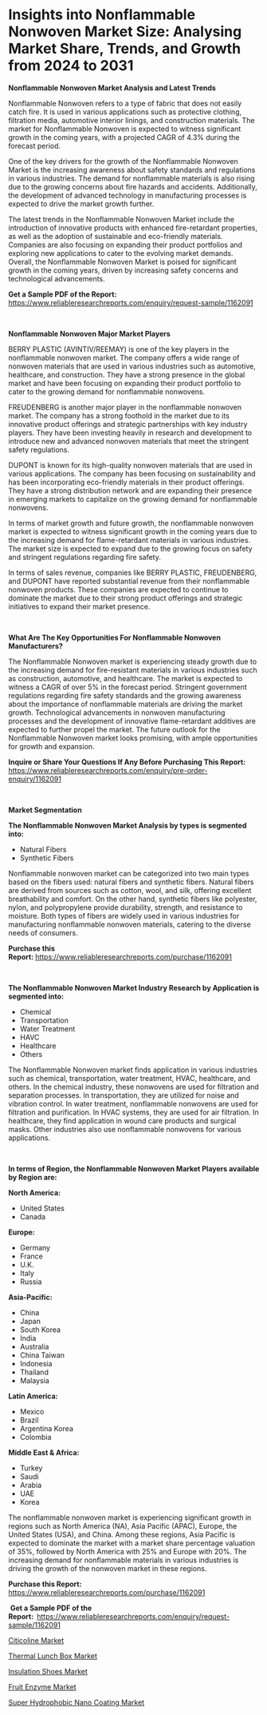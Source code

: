 <p><h1>Insights into Nonflammable Nonwoven Market Size: Analysing Market Share, Trends, and Growth from 2024 to 2031</h1></p><p><strong>Nonflammable Nonwoven Market Analysis and Latest Trends</strong></p>
<p><p>Nonflammable Nonwoven refers to a type of fabric that does not easily catch fire. It is used in various applications such as protective clothing, filtration media, automotive interior linings, and construction materials. The market for Nonflammable Nonwoven is expected to witness significant growth in the coming years, with a projected CAGR of 4.3% during the forecast period.</p><p>One of the key drivers for the growth of the Nonflammable Nonwoven Market is the increasing awareness about safety standards and regulations in various industries. The demand for nonflammable materials is also rising due to the growing concerns about fire hazards and accidents. Additionally, the development of advanced technology in manufacturing processes is expected to drive the market growth further.</p><p>The latest trends in the Nonflammable Nonwoven Market include the introduction of innovative products with enhanced fire-retardant properties, as well as the adoption of sustainable and eco-friendly materials. Companies are also focusing on expanding their product portfolios and exploring new applications to cater to the evolving market demands. Overall, the Nonflammable Nonwoven Market is poised for significant growth in the coming years, driven by increasing safety concerns and technological advancements.</p></p>
<p><strong>Get a Sample PDF of the Report:&nbsp;</strong> <a href="https://www.reliableresearchreports.com/enquiry/request-sample/1162091">https://www.reliableresearchreports.com/enquiry/request-sample/1162091</a></p>
<p>&nbsp;</p>
<p><strong>Nonflammable Nonwoven Major Market Players</strong></p>
<p><p>BERRY PLASTIC (AVINTIV/REEMAY) is one of the key players in the nonflammable nonwoven market. The company offers a wide range of nonwoven materials that are used in various industries such as automotive, healthcare, and construction. They have a strong presence in the global market and have been focusing on expanding their product portfolio to cater to the growing demand for nonflammable nonwovens.</p><p>FREUDENBERG is another major player in the nonflammable nonwoven market. The company has a strong foothold in the market due to its innovative product offerings and strategic partnerships with key industry players. They have been investing heavily in research and development to introduce new and advanced nonwoven materials that meet the stringent safety regulations.</p><p>DUPONT is known for its high-quality nonwoven materials that are used in various applications. The company has been focusing on sustainability and has been incorporating eco-friendly materials in their product offerings. They have a strong distribution network and are expanding their presence in emerging markets to capitalize on the growing demand for nonflammable nonwovens.</p><p>In terms of market growth and future growth, the nonflammable nonwoven market is expected to witness significant growth in the coming years due to the increasing demand for flame-retardant materials in various industries. The market size is expected to expand due to the growing focus on safety and stringent regulations regarding fire safety.</p><p>In terms of sales revenue, companies like BERRY PLASTIC, FREUDENBERG, and DUPONT have reported substantial revenue from their nonflammable nonwoven products. These companies are expected to continue to dominate the market due to their strong product offerings and strategic initiatives to expand their market presence.</p></p>
<p>&nbsp;</p>
<p><strong>What Are The Key Opportunities For Nonflammable Nonwoven Manufacturers?</strong></p>
<p><p>The Nonflammable Nonwoven market is experiencing steady growth due to the increasing demand for fire-resistant materials in various industries such as construction, automotive, and healthcare. The market is expected to witness a CAGR of over 5% in the forecast period. Stringent government regulations regarding fire safety standards and the growing awareness about the importance of nonflammable materials are driving the market growth. Technological advancements in nonwoven manufacturing processes and the development of innovative flame-retardant additives are expected to further propel the market. The future outlook for the Nonflammable Nonwoven market looks promising, with ample opportunities for growth and expansion.</p></p>
<p><strong>Inquire or Share Your Questions If Any Before Purchasing This Report:</strong> <a href="https://www.reliableresearchreports.com/enquiry/pre-order-enquiry/1162091">https://www.reliableresearchreports.com/enquiry/pre-order-enquiry/1162091</a></p>
<p>&nbsp;</p>
<p><strong>Market Segmentation</strong></p>
<p><strong>The Nonflammable Nonwoven Market Analysis by types is segmented into:</strong></p>
<p><ul><li>Natural Fibers</li><li>Synthetic Fibers</li></ul></p>
<p><p>Nonflammable nonwoven market can be categorized into two main types based on the fibers used: natural fibers and synthetic fibers. Natural fibers are derived from sources such as cotton, wool, and silk, offering excellent breathability and comfort. On the other hand, synthetic fibers like polyester, nylon, and polypropylene provide durability, strength, and resistance to moisture. Both types of fibers are widely used in various industries for manufacturing nonflammable nonwoven materials, catering to the diverse needs of consumers.</p></p>
<p><strong>Purchase this Report:&nbsp;</strong><a href="https://www.reliableresearchreports.com/purchase/1162091">https://www.reliableresearchreports.com/purchase/1162091</a></p>
<p>&nbsp;</p>
<p><strong>The Nonflammable Nonwoven Market Industry Research by Application is segmented into:</strong></p>
<p><ul><li>Chemical</li><li>Transportation</li><li>Water Treatment</li><li>HAVC</li><li>Healthcare</li><li>Others</li></ul></p>
<p><p>The Nonflammable Nonwoven market finds application in various industries such as chemical, transportation, water treatment, HVAC, healthcare, and others. In the chemical industry, these nonwovens are used for filtration and separation processes. In transportation, they are utilized for noise and vibration control. In water treatment, nonflammable nonwovens are used for filtration and purification. In HVAC systems, they are used for air filtration. In healthcare, they find application in wound care products and surgical masks. Other industries also use nonflammable nonwovens for various applications.</p></p>
<p>&nbsp;</p>
<p><strong>In terms of Region, the Nonflammable Nonwoven Market Players available by Region are:</strong></p>
<p>
    <p> <strong> North America: </strong>
        <ul>
            <li>United States</li>
            <li>Canada</li>
        </ul>
        </p> 
    <p> <strong> Europe: </strong>
        <ul>
            <li>Germany</li>
            <li>France</li>
            <li>U.K.</li>
            <li>Italy</li>
            <li>Russia</li>
        </ul>
        </p> 
    <p> <strong> Asia-Pacific: </strong>
        <ul>
            <li>China</li>
            <li>Japan</li>
            <li>South Korea</li>
            <li>India</li>
            <li>Australia</li>
            <li>China Taiwan</li>
            <li>Indonesia</li>
            <li>Thailand</li>
            <li>Malaysia</li>
        </ul>
        </p> 
    <p> <strong> Latin America: </strong>
        <ul>
            <li>Mexico</li>
            <li>Brazil</li>
            <li>Argentina Korea</li>
            <li>Colombia</li>
        </ul>
        </p> 
    <p> <strong> Middle East & Africa: </strong>
        <ul>
            <li>Turkey</li>
            <li>Saudi</li>
            <li>Arabia</li>
            <li>UAE</li>
            <li>Korea</li>
        </ul>
    </p>
    </p>
<p><p>The nonflammable nonwoven market is experiencing significant growth in regions such as North America (NA), Asia Pacific (APAC), Europe, the United States (USA), and China. Among these regions, Asia Pacific is expected to dominate the market with a market share percentage valuation of 35%, followed by North America with 25% and Europe with 20%. The increasing demand for nonflammable materials in various industries is driving the growth of the nonwoven market in these regions.</p></p>
<p><strong>Purchase this Report: </strong><a href="https://www.reliableresearchreports.com/purchase/1162091">https://www.reliableresearchreports.com/purchase/1162091</a></p>
<p>&nbsp;<strong>Get a Sample PDF of the Report:&nbsp;&nbsp;</strong><a href="https://www.reliableresearchreports.com/enquiry/request-sample/1162091">https://www.reliableresearchreports.com/enquiry/request-sample/1162091</a></p>
<p><strong></strong></p>
<p><p><a href="https://github.com/okotobwrhuteie/Market-Research-Report-List-1/blob/main/citicoline-market.md">Citicoline Market</a></p><p><a href="https://medium.com/@dianeharris83/thermal-lunch-box-market-analysis-its-cagr-market-segmentation-and-global-industry-overview-16d535252622">Thermal Lunch Box Market</a></p><p><a href="https://medium.com/@lottiejerde6456/insulation-shoes-nbsp-market-focuses-on-market-share-size-and-projected-forecast-till-2031-2f52ae50b496">Insulation Shoes Market</a></p><p><a href="https://medium.com/@dianeharris83/fruit-enzyme-market-report-reveals-the-latest-trends-and-growth-opportunities-of-this-market-531f9605236e">Fruit Enzyme Market</a></p><p><a href="https://github.com/ashepherd82/Market-Research-Report-List-3/blob/main/super-hydrophobic-nano-coating-market.md">Super Hydrophobic Nano Coating Market</a></p></p>